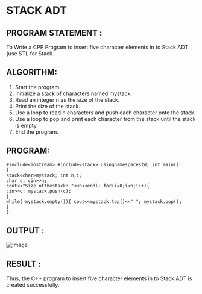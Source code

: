 # STACK ADT
## PROGRAM STATEMENT :

To Write a CPP Program to insert five character elements in to Stack ADT (use STL for Stack.

## ALGORITHM:  

1.	Start the program.
2.	Initialize a stack of characters named mystack.
3.	Read an integer n as the size of the stack.
4.	Print the size of the stack.
5.	Use a loop to read n characters and push each character onto the stack.
6.	Use a loop to pop and print each character from the stack until the stack is empty.
7.	End the program.

## PROGRAM:
```
#include<iostream> #include<stack> usingnamespacestd; int main()
{
stack<char>mystack; int n,i;
char c; cin>>n;
cout<<"Size ofthestack: "<<n<<endl; for(i=0;i<n;i++){
cin>>c; mystack.push(c);
}
while(!mystack.empty()){ cout<<mystack.top()<<" "; mystack.pop();
}
}
```
## OUTPUT :
![image](https://github.com/user-attachments/assets/5ae50aba-6ee0-426c-aa1f-5cd55931aebc)


## RESULT :
Thus, the C++ program to insert five character elements in to Stack ADT is created successfully.
 
